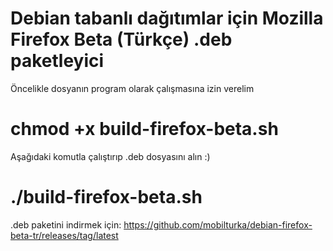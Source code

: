# Debian tabanlı dağıtımlar için Mozilla Firefox Beta (Türkçe) .deb paketleyici

Öncelikle dosyanın program olarak çalışmasına izin verelim
# chmod +x build-firefox-beta.sh 

Aşağıdaki komutla çalıştırıp .deb dosyasını alın :)
# ./build-firefox-beta.sh

.deb paketini indirmek için:
https://github.com/mobilturka/debian-firefox-beta-tr/releases/tag/latest 

